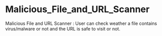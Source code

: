 # Malicious_File_and_URL_Scanner
Malicious File and URL Scanner : User can check weather a file contains virus/malware or not and the URL is safe to visit or not.
